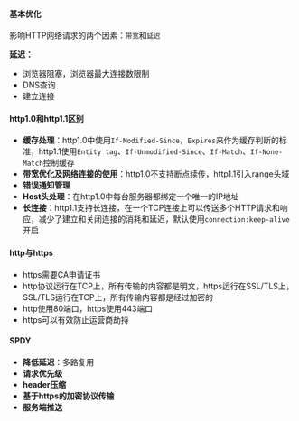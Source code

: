 #### 基本优化

影响HTTP网络请求的两个因素：`带宽`和`延迟`

**延迟：**

- 浏览器阻塞，浏览器最大连接数限制
- DNS查询
- 建立连接

#### http1.0和http1.1区别

- **缓存处理**：http1.0中使用`If-Modified-Since`，`Expires`来作为缓存判断的标准，http1.1使用`Entity tag`、`If-Unmodified-Since`、`If-Match`、`If-None-Match`控制缓存
- **带宽优化及网络连接的使用**：http1.0不支持断点续传，http1.1引入range头域
- **错误通知管理**
- **Host头处理**：在http1.0中每台服务器都绑定一个唯一的IP地址
- **长连接**：http1.1支持长连接，在一个TCP连接上可以传送多个HTTP请求和响应，减少了建立和关闭连接的消耗和延迟，默认使用`connection:keep-alive`开启

#### http与https

- https需要CA申请证书
- http协议运行在TCP上，所有传输的内容都是明文，https运行在SSL/TLS上，SSL/TLS运行在TCP上，所有传输内容都是经过加密的
- http使用80端口，https使用443端口
- https可以有效防止运营商劫持

#### SPDY

- **降低延迟**：多路复用
- **请求优先级**
- **header压缩**
- **基于https的加密协议传输**
- **服务端推送**